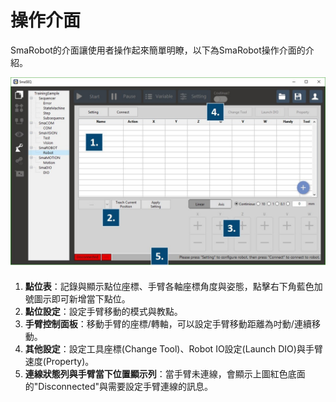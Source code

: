 # 操作介面

SmaRobot的介面讓使用者操作起來簡單明瞭，以下為SmaRobot操作介面的介紹。

![SmaRobot&#x64CD;&#x4F5C;&#x4ECB;&#x9762;](../.gitbook/assets/1-1.jpg)

1. **點位表**：記錄與顯示點位座標、手臂各軸座標角度與姿態，點擊右下角藍色加號圖示即可新增當下點位。
2. **點位設定**：設定手臂移動的模式與教點。
3. **手臂控制面板**：移動手臂的座標/轉軸，可以設定手臂移動距離為吋動/連續移動。
4. **其他設定**：設定工具座標\(Change Tool\)、Robot IO設定\(Launch DIO\)與手臂速度\(Property\)。
5. **連線狀態列與手臂當下位置顯示列**：當手臂未連線，會顯示上圖紅色底面的"Disconnected"與需要設定手臂連線的訊息。

